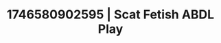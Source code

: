 ---
categories:
- Tasteful nudity
- Femme domination
- AI-generated
- Sultry voice
- Deep gaze
- Smudged makeup
- ASMR
- Cosplay
image: /assets/images/1746580902595.jpg
layout: post
seo:
  description: Featured content with premium ABDL Play, Scat Fetish. HD images available.
  keywords: ABDL Play, Scat Fetish
  og_image: /assets/images/1746580902595.jpg
  schema_type: VisualArtwork
tags:
- ABDL Play
- '#1746580902595'
- Scat Fetish
title: 1746580902595 | Scat Fetish ABDL Play
---